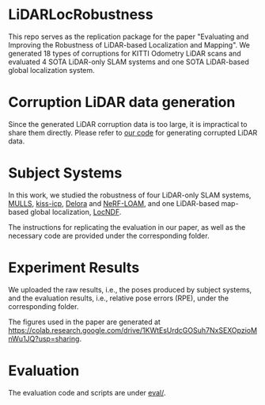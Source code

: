 # LiDARLocRobustness
This repo serves as the replication package for the paper "Evaluating and Improving the Robustness of LiDAR-based Localization and Mapping". 
We generated 18 types of corruptions for KITTI Odometry LiDAR scans and evaluated 4 SOTA LiDAR-only SLAM systems and one SOTA LiDAR-based global localization system. 

# Corruption LiDAR data generation
Since the generated LiDAR corruption data is too large, it is impractical to share them directly. 
Please refer to [our code](https://github.com/boyang9602/perturb_pointcloud) for generating corrupted LiDAR data.  

# Subject Systems
In this work, we studied the robustness of four LiDAR-only SLAM systems, 
[MULLS](https://github.com/YuePanEdward/MULLS), 
[kiss-icp](https://github.com/PRBonn/kiss-icp), 
[Delora](https://github.com/leggedrobotics/delora) and 
[NeRF-LOAM](https://github.com/JunyuanDeng/NeRF-LOAM), 
and one LiDAR-based map-based global localization, 
[LocNDF](https://github.com/PRBonn/LocNDF). 

The instructions for replicating the evaluation in our paper, as well as the necessary code are provided under the corresponding folder. 

# Experiment Results
We uploaded the raw results, i.e., the poses produced by subject systems, and the evaluation results, i.e., relative pose errors (RPE), under the corresponding folder. 

The figures used in the paper are generated at https://colab.research.google.com/drive/1KWtEsUrdcGOSuh7NxSEXOpzioMnWu1JQ?usp=sharing. 

# Evaluation
The evaluation code and scripts are under [eval/](./eval/).
